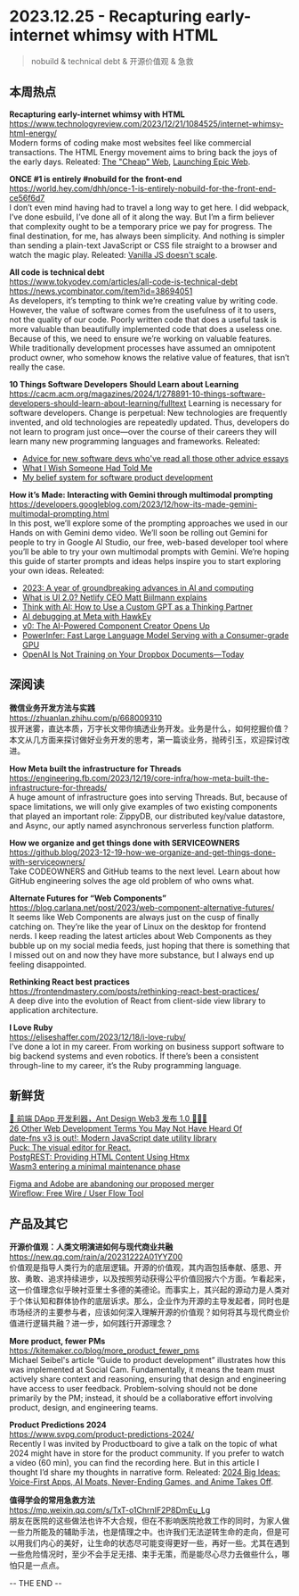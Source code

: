 2023.12.25 - Recapturing early-internet whimsy with HTML  
========  

> nobuild & technical debt & 开源价值观 & 急救

## 本周热点

**Recapturing early-internet whimsy with HTML**  
https://www.technologyreview.com/2023/12/21/1084525/internet-whimsy-html-energy/  
Modern forms of coding make most websites feel like commercial transactions. The HTML Energy movement aims to bring back the joys of the early days. Releated: [The "Cheap" Web](https://potato.cheap/), [Launching Epic Web](https://kentcdodds.com/blog/launching-epic-web).  

**ONCE #1 is entirely #nobuild for the front-end**  
https://world.hey.com/dhh/once-1-is-entirely-nobuild-for-the-front-end-ce56f6d7  
I don’t even mind having had to travel a long way to get here. I did webpack, I’ve done esbuild, I’ve done all of it along the way. But I’m a firm believer that complexity ought to be a temporary price we pay for progress. The final destination, for me, has always been simplicity. And nothing is simpler than sending a plain-text JavaScript or CSS file straight to a browser and watch the magic play. Releated: [Vanilla JS doesn't scale](https://gomakethings.com/vanilla-js-doesnt-scale/).  

**All code is technical debt**  
https://www.tokyodev.com/articles/all-code-is-technical-debt  
https://news.ycombinator.com/item?id=38694051  
As developers, it’s tempting to think we’re creating value by writing code. However, the value of software comes from the usefulness of it to users, not the quality of our code. Poorly written code that does a useful task is more valuable than beautifully implemented code that does a useless one. Because of this, we need to ensure we’re working on valuable features. While traditionally development processes have assumed an omnipotent product owner, who somehow knows the relative value of features, that isn’t really the case.

**10 Things Software Developers Should Learn about Learning**  
https://cacm.acm.org/magazines/2024/1/278891-10-things-software-developers-should-learn-about-learning/fulltext 
Learning is necessary for software developers. Change is perpetual: New technologies are frequently invented, and old technologies are repeatedly updated. Thus, developers do not learn to program just once—over the course of their careers they will learn many new programming languages and frameworks. Releated: 
- [Advice for new software devs who've read all those other advice essays](https://buttondown.email/hillelwayne/archive/advice-for-new-software-devs-whove-read-all-those/)  
- [What I Wish Someone Had Told Me](https://blog.samaltman.com/what-i-wish-someone-had-told-me)  
- [My belief system for software product development](https://sollecitom.github.io/software-product-development-blog/posts/2023/2023-12-21-my-belief-system-for-software-product-development/)  

**How it’s Made: Interacting with Gemini through multimodal prompting**  
https://developers.googleblog.com/2023/12/how-its-made-gemini-multimodal-prompting.html  
In this post, we’ll explore some of the prompting approaches we used in our Hands on with Gemini demo video. We’ll soon be rolling out Gemini for people to try in Google AI Studio, our free, web-based developer tool where you’ll be able to try your own multimodal prompts with Gemini. We’re hoping this guide of starter prompts and ideas helps inspire you to start exploring your own ideas. Releated:  
- [2023: A year of groundbreaking advances in AI and computing](https://blog.research.google/2023/12/2023-year-of-groundbreaking-advances-in.html)  
- [What is UI 2.0? Netlify CEO Matt Biilmann explains](https://stackoverflow.blog/2023/12/22/ui-2-0-netlify-ceo-matt-biilmann/)  
- [Think with AI: How to Use a Custom GPT as a Thinking Partner](https://nesslabs.com/custom-gpt-thinking-partner-chatgpt)  
- [AI debugging at Meta with HawkEy](https://engineering.fb.com/2023/12/19/data-infrastructure/hawkeye-ai-debugging-meta/)  
- [v0: The AI-Powered Component Creator Opens Up](https://v0.dev/)  
- [PowerInfer: Fast Large Language Model Serving with a Consumer-grade GPU](https://github.com/SJTU-IPADS/PowerInfer)  
- [OpenAI Is Not Training on Your Dropbox Documents—Today](https://www.schneier.com/blog/archives/2023/12/openai-is-not-training-on-your-dropbox-documents-today.html)  

##  深阅读

**微信业务开发方法与实践**  
https://zhuanlan.zhihu.com/p/668009310  
拔开迷雾，直达本质，万字长文带你搞透业务开发。业务是什么，如何挖掘价值？本文从几方面来探讨做好业务开发的思考，第一篇谈业务，抛砖引玉，欢迎探讨改进。

**How Meta built the infrastructure for Threads**  
https://engineering.fb.com/2023/12/19/core-infra/how-meta-built-the-infrastructure-for-threads/  
A huge amount of infrastructure goes into serving Threads. But, because of space limitations, we will only give examples of two existing components that played an important role: ZippyDB, our distributed key/value datastore, and Async, our aptly named asynchronous serverless function platform.

**How we organize and get things done with SERVICEOWNERS**  
https://github.blog/2023-12-19-how-we-organize-and-get-things-done-with-serviceowners/  
Take CODEOWNERS and GitHub teams to the next level. Learn about how GitHub engineering solves the age old problem of who owns what.

**Alternate Futures for “Web Components”**  
https://blog.carlana.net/post/2023/web-component-alternative-futures/  
It seems like Web Components are always just on the cusp of finally catching on. They’re like the year of Linux on the desktop for frontend nerds. I keep reading the latest articles about Web Components as they bubble up on my social media feeds, just hoping that there is something that I missed out on and now they have more substance, but I always end up feeling disappointed.

**Rethinking React best practices**  
https://frontendmastery.com/posts/rethinking-react-best-practices/  
A deep dive into the evolution of React from client-side view library to application architecture.

**I Love Ruby**  
https://eliseshaffer.com/2023/12/18/i-love-ruby/  
I’ve done a lot in my career. From working on business support software to big backend systems and even robotics. If there’s been a consistent through-line to my career, it’s the Ruby programming language.

## 新鲜货

[🚀 前端 DApp 开发利器，Ant Design Web3 发布 1.0 🎉🎉🎉](https://zhuanlan.zhihu.com/p/673675693)  
[26 Other Web Development Terms You May Not Have Heard Of](https://meiert.com/en/blog/26-other-web-development-terms/)  
[date-fns v3 is out!: Modern JavaScript date utility library](https://blog.date-fns.org/v3-is-out/)  
[Puck: The visual editor for React.](https://github.com/measuredco/puck)  
[PostgREST: Providing HTML Content Using Htmx](https://postgrest.org/en/stable/how-tos/providing-html-content-using-htmx.html)  
[Wasm3 entering a minimal maintenance phase](https://github.com/wasm3/wasm3)  

[Figma and Adobe are abandoning our proposed merger](https://www.figma.com/blog/figma-adobe-abandon-proposed-merger/)  
[Wireflow: Free Wire / User Flow Tool](https://wireflow.co/)  

## 产品及其它  

**开源价值观：人类文明演进如何与现代商业共融**  
https://new.qq.com/rain/a/20231222A01YYZ00  
价值观是指导人类行为的底层逻辑。开源的价值观，其内涵包括奉献、感恩、开放、勇敢、追求持续进步，以及按照劳动获得公平价值回报六个方面。乍看起来，这一价值理念似乎映衬亚里士多德的美德论。而事实上，其兴起的源动力是人类对于个体认知和群体协作的底层诉求。那么，企业作为开源的主导发起者，同时也是市场经济的主要参与者，应该如何深入理解开源的价值观？如何将其与现代商业价值进行逻辑共融？进一步，如何践行开源理念？

**More product, fewer PMs**  
https://kitemaker.co/blog/more_product_fewer_pms  
Michael Seibel's article “Guide to product development” illustrates how this was implemented at Social Cam. Fundamentally, it means the team must actively share context and reasoning, ensuring that design and engineering have access to user feedback. Problem-solving should not be done primarily by the PM; instead, it should be a collaborative effort involving product, design, and engineering teams.

**Product Predictions 2024**  
https://www.svpg.com/product-predictions-2024/  
Recently I was invited by Productboard to give a talk on the topic of what 2024 might have in store for the product community.  If you prefer to watch a video (60 min), you can find the recording here.  But in this article I thought I’d share my thoughts in narrative form. Releated: [2024 Big Ideas: Voice-First Apps, AI Moats, Never-Ending Games, and Anime Takes Off](https://a16z.com/podcast/2024-big-ideas-voice-first-apps-ai-moats-never-ending-games-and-anime-takes-off/).

**值得学会的常用急救方法**  
https://mp.weixin.qq.com/s/TxT-o1ChrnIF2P8DmEu_Lg  
朋友在医院的这些做法也许不大合规，但在不影响医院抢救工作的同时，为家人做一些力所能及的辅助手法，也是情理之中。也许我们无法逆转生命的走向，但是可以用我们内心的美好，让生命的状态尽可能变得更好一些，再好一些。尤其在遇到一些危险情况时，至少不会手足无措、束手无策，而是能尽心尽力去做些什么，哪怕只是一点点。

-- THE END --
